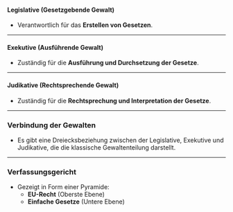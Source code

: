#### Legislative (Gesetzgebende Gewalt)

- Verantwortlich für das **Erstellen von Gesetzen**.

---

#### Exekutive (Ausführende Gewalt)

- Zuständig für die **Ausführung und Durchsetzung der Gesetze**.

---

#### Judikative (Rechtsprechende Gewalt)

- Zuständig für die **Rechtsprechung und Interpretation der Gesetze**.

---

### Verbindung der Gewalten

- Es gibt eine Dreiecksbeziehung zwischen der Legislative, Exekutive und Judikative, die die klassische Gewaltenteilung darstellt.

---

### Verfassungsgericht

- Gezeigt in Form einer Pyramide:
    - **EU-Recht** (Oberste Ebene)
    - **Einfache Gesetze** (Untere Ebene)